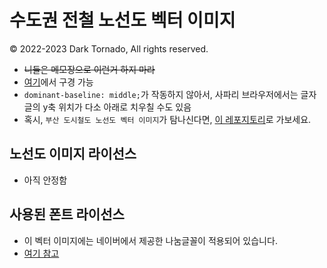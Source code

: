 # 수도권 전철 노선도 벡터 이미지
© 2022-2023 Dark Tornado, All rights reserved.

* <s>니들은 메모장으로 이런거 하지 마라</s>
* [여기](https://darktornado.github.io/MetroMapSVG/)에서 구경 가능
* `dominant-baseline: middle;`가 작동하지 않아서, 사파리 브라우저에서는 글자글의 y축 위치가 다소 아래로 치우칠 수도 있음
* 혹시, `부산 도시철도 노선도 벡터 이미지`가 탐나신다면, [이 레포지토리](https://github.com/DarkTornado/BusanSubwayLive)로 가보세요.

## 노선도 이미지 라이선스
* 아직 안정함

## 사용된 폰트 라이선스
* 이 벡터 이미지에는 네이버에서 제공한 나눔글꼴이 적용되어 있습니다.
* [여기 참고](./FontLicense.md)
